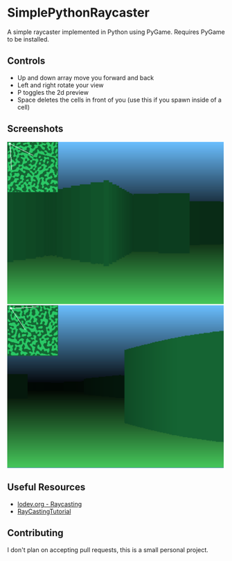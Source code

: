 # SimplePythonRaycaster
A simple raycaster implemented in Python using PyGame. Requires PyGame to be installed.

## Controls
* Up and down array move you forward and back
* Left and right rotate your view
* P toggles the 2d preview
* Space deletes the cells in front of you (use this if you spawn inside of a cell)

## Screenshots
<img src="images/raycaster_screenshot1.png" alt="drawing" width="500px"/>
<img src="images/raycaster_screenshot2.png" alt="drawing" width="500px"/>

## Useful Resources
* [lodev.org - Raycasting](https://lodev.org/cgtutor/raycasting.html)
* [RayCastingTutorial](https://github.com/vinibiavatti1/RayCastingTutorial)

## Contributing
I don't plan on accepting pull requests, this is a small personal project.
